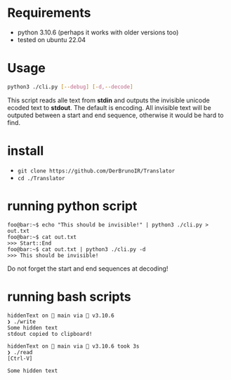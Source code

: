 # Requirements 

- python 3.10.6 (perhaps it works with older versions too)
- tested on ubuntu 22.04

# Usage
```bash 
python3 ./cli.py [--debug] [-d,--decode]
```
This script reads alle text from **stdin** and outputs the invisible unicode ecoded text to **stdout**.
The default is encoding. 
All invisible text will be outputed between a start and end sequence, otherwise it would be hard to find.

# install
- `git clone https://github.com/DerBrunoIR/Translator`
- `cd ./Translator`
  
# running python script 

```console
foo@bar:~$ echo "This should be invisible!" | python3 ./cli.py > out.txt
foo@bar:~$ cat out.txt
>>> Start::End
foo@bar:~$ cat out.txt | python3 ./cli.py -d
>>> This should be invisible!
```
Do not forget the start and end sequences at decoding!

# running bash scripts
```console 
hiddenText on  main via 🐍 v3.10.6 
❯ ./write
Some hidden text
stdout copied to clipboard!

hiddenText on  main via 🐍 v3.10.6 took 3s 
❯ ./read 
[Ctrl-V]
⁥⁠͏​‏͏​‍͏​⁤­͏‎﻿͏​𝅶͏​⁤͏
Some hidden text
```

